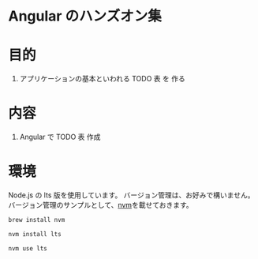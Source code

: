 [nvm]: https://github.com/nvm-sh/nvm

# Angular のハンズオン集

# 目的

1. アプリケーションの基本といわれる TODO 表 を 作る

# 内容

1. Angular で TODO 表 作成

# 環境

Node.js の lts 版を使用しています。
バージョン管理は、お好みで構いません。
バージョン管理のサンプルとして、[nvm]を載せておきます。

```bash
brew install nvm
```

```bash
nvm install lts
```

```bash
nvm use lts
```
